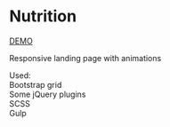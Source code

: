 # Nutrition

[DEMO](https://antonlitvin.github.io/nutrition/)

Responsive landing page with animations

Used:<br>
Bootstrap grid<br>
Some jQuery plugins<br>
SCSS<br>
Gulp<br>
